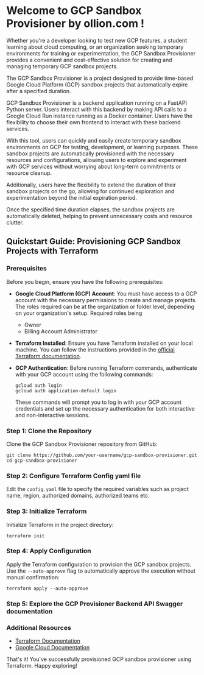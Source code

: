# Welcome to GCP Sandbox Provisioner by ollion.com !

Whether you're a developer looking to test new GCP features, a student learning about cloud computing, or an organization seeking temporary environments for training or experimentation, the GCP Sandbox Provisioner provides a convenient and cost-effective solution for creating and managing temporary GCP sandbox projects.

The GCP Sandbox Provisioner is a project designed to provide time-based Google Cloud Platform (GCP) sandbox projects that automatically expire after a specified duration.

GCP Sandbox Provisioner is a backend application running on a FastAPI Python server. Users interact with this backend by making API calls to a Google Cloud Run instance running as a Docker container. Users have the flexibility to choose their own frontend to interact with these backend services.

With this tool, users can quickly and easily create temporary sandbox environments on GCP for testing, development, or learning purposes. 
These sandbox projects are automatically provisioned with the necessary resources and configurations, allowing users to explore and experiment with GCP services without worrying about long-term commitments or resource cleanup.

Additionally, users have the flexibility to extend the duration of their sandbox projects on the go, allowing for continued exploration and experimentation beyond the initial expiration period.

Once the specified time duration elapses, the sandbox projects are automatically deleted, helping to prevent unnecessary costs and resource clutter.

## Quickstart Guide: Provisioning GCP Sandbox Projects with Terraform

### Prerequisites
Before you begin, ensure you have the following prerequisites:

 - **Google Cloud Platform (GCP) Account**: You must have access to a GCP account with the necessary permissions to create and manage projects. The roles required can be at the organization or folder level, depending on your organization's setup. Required roles being 
	 - Owner
	 - Billing Account Administrator

 - **Terraform Installed**: Ensure you have Terraform installed on your local machine. You can follow the instructions provided in the [official Terraform documentation](https://learn.hashicorp.com/tutorials/terraform/install-cli).

 - **GCP Authentication**: Before running Terraform commands, authenticate with your GCP account using the following commands:
   ```
   gcloud auth login
   gcloud auth application-default login
   ```
   These commands will prompt you to log in with your GCP account credentials and set up the necessary authentication for both interactive and non-interactive sessions.

### Step 1: Clone the Repository
Clone the GCP Sandbox Provisioner repository from GitHub:
```
git clone https://github.com/your-username/gcp-sandbox-provisioner.git
cd gcp-sandbox-provisioner
```

### Step 2: Configure Terraform Config yaml file
Edit the `config.yaml` file to specify the required variables such as project name, region, authorized domains, authorized teams etc. 

### Step 3: Initialize Terraform
Initialize Terraform in the project directory:
```
terraform init
```

### Step 4: Apply Configuration
Apply the Terraform configuration to provision the GCP sandbox projects. Use the `--auto-approve` flag to automatically approve the execution without manual confirmation:
```
terraform apply --auto-approve
```

### Step 5: Explore the GCP Provisioner Backend API Swagger documentation


### Additional Resources
- [Terraform Documentation](https://learn.hashicorp.com/collections/terraform/gcp-get-started)
- [Google Cloud Documentation](https://cloud.google.com/docs)

That's it! You've successfully provisioned GCP sandbox provisioner using Terraform. Happy exploring!